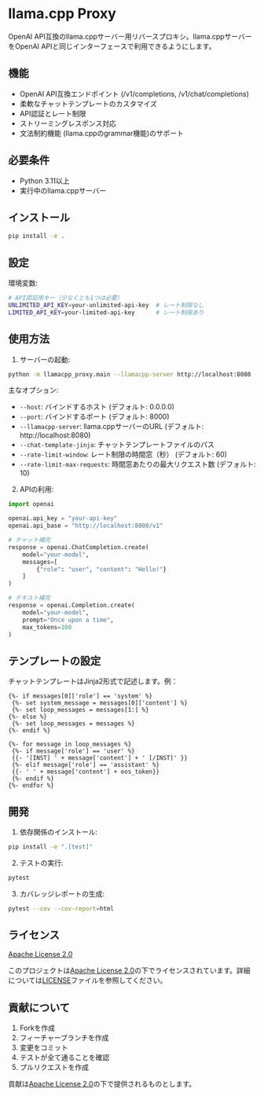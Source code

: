 # llama.cpp Proxy

OpenAI API互換のllama.cppサーバー用リバースプロキシ。llama.cppサーバーをOpenAI APIと同じインターフェースで利用できるようにします。

## 機能

- OpenAI API互換エンドポイント (/v1/completions, /v1/chat/completions)
- 柔軟なチャットテンプレートのカスタマイズ
- API認証とレート制限
- ストリーミングレスポンス対応
- 文法制約機能 (llama.cppのgrammar機能)のサポート

## 必要条件

- Python 3.11以上
- 実行中のllama.cppサーバー

## インストール

```bash
pip install -e .
```

## 設定

環境変数:

```bash
# API認証用キー（少なくとも1つは必要）
UNLIMITED_API_KEY=your-unlimited-api-key  # レート制限なし
LIMITED_API_KEY=your-limited-api-key      # レート制限あり
```

## 使用方法

1. サーバーの起動:

```bash
python -m llamacpp_proxy.main --llamacpp-server http://localhost:8080 --chat-template-jinja path/to/template.jinja
```

主なオプション:
- `--host`: バインドするホスト (デフォルト: 0.0.0.0)
- `--port`: バインドするポート (デフォルト: 8000)
- `--llamacpp-server`: llama.cppサーバーのURL (デフォルト: http://localhost:8080)
- `--chat-template-jinja`: チャットテンプレートファイルのパス
- `--rate-limit-window`: レート制限の時間窓（秒） (デフォルト: 60)
- `--rate-limit-max-requests`: 時間窓あたりの最大リクエスト数 (デフォルト: 10)

2. APIの利用:

```python
import openai

openai.api_key = "your-api-key"
openai.api_base = "http://localhost:8000/v1"

# チャット補完
response = openai.ChatCompletion.create(
    model="your-model",
    messages=[
        {"role": "user", "content": "Hello!"}
    ]
)

# テキスト補完
response = openai.Completion.create(
    model="your-model",
    prompt="Once upon a time",
    max_tokens=100
)
```

## テンプレートの設定

チャットテンプレートはJinja2形式で記述します。例：

```jinja
{%- if messages[0]['role'] == 'system' %}
 {%- set system_message = messages[0]['content'] %}
 {%- set loop_messages = messages[1:] %}
{%- else %}
 {%- set loop_messages = messages %}
{%- endif %}

{%- for message in loop_messages %}
 {%- if message['role'] == 'user' %}
 {{- '[INST] ' + message['content'] + ' [/INST]' }}
 {%- elif message['role'] == 'assistant' %}
 {{- ' ' + message['content'] + eos_token}}
 {%- endif %}
{%- endfor %}
```

## 開発

1. 依存関係のインストール:
```bash
pip install -e ".[test]"
```

2. テストの実行:
```bash
pytest
```

3. カバレッジレポートの生成:
```bash
pytest --cov --cov-report=html
```

## ライセンス

[Apache License 2.0](LICENSE)

このプロジェクトは[Apache License 2.0](http://www.apache.org/licenses/LICENSE-2.0)の下でライセンスされています。詳細については[LICENSE](LICENSE)ファイルを参照してください。

## 貢献について

1. Forkを作成
2. フィーチャーブランチを作成
3. 変更をコミット
4. テストが全て通ることを確認
5. プルリクエストを作成

貢献は[Apache License 2.0](LICENSE)の下で提供されるものとします。